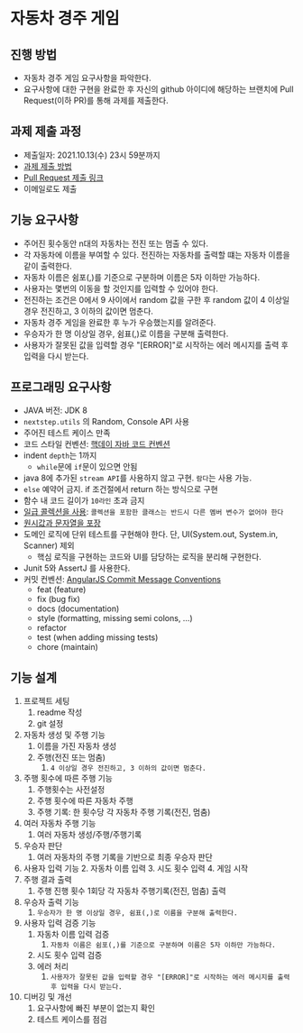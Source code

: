 # 자동차 경주 게임


## 진행 방법
* 자동차 경주 게임 요구사항을 파악한다.
* 요구사항에 대한 구현을 완료한 후 자신의 github 아이디에 해당하는 브랜치에 Pull Request(이하 PR)를 통해 과제를 제출한다.

## 과제 제출 과정
* 제출일자: 2021.10.13(수) 23시 59분까지
* [과제 제출 방법](https://github.com/next-step/nextstep-docs/tree/master/precourse)
* [Pull Request 제출 링크](https://github.com/next-step/java-racingcar-precourse/pulls)
* 이메일로도 제출

## 기능 요구사항
- 주어진 횟수동안 n대의 자동차는 전진 또는 멈출 수 있다.
- 각 자동차에 이름을 부여할 수 있다. 전진하는 자동차를 출력할 떄는 자동차 이름을 같이 출력한다.
- 자동차 이름은 쉼포(,)를 기준으로 구분하며 이름은 5자 이하만 가능하다.
- 사용자는 몇번의 이동을 할 것인지를 입력할 수 있어야 한다.
- 전진하는 조건은 0에서 9 사이에서 random 값을 구한 후 random 값이 4 이상일 경우 전진하고, 3 이하의 값이면 멈춘다.
- 자동차 경주 게임을 완료한 후 누가 우승했는지를 알려준다.
- 우승자가 한 명 이상일 경우, 쉼표(,)로 이름을 구분해 출력한다.
- 사용자가 잘못된 값을 입력할 경우 "[ERROR]"로 시작하는 에러 메시지를 출력 후 입력을 다시 받는다.

## 프로그래밍 요구사항
- JAVA 버전: JDK 8
- `nextstep.utils` 의 Random, Console API 사용
- 주어진 테스트 케이스 만족
- 코드 스타일 컨벤션: [핵데이 자바 코드 컨벤션](https://naver.github.io/hackday-conventions-java/)
- indent `depth`는 1까지
  - `while`문에 `if`문이 있으면 안됨
- java 8에 추가된 `stream API`를 사용하지 않고 구현. `람다`는 사용 가능.
- `else` 예약어 금지. if 조건절에서 return 하는 방식으로 구현
- 함수 내 코드 길이가 `10라인` 초과 금지
- [일급 콜렉션을 사용](https://developerfarm.wordpress.com/2012/02/01/object_calisthenics_/): `콜렉션을 포함한 클래스는 반드시 다른 멤버 변수가 없어야 한다`
- [원시값과 문자열을 포장](https://developerfarm.wordpress.com/2012/01/27/object_calisthenics_4/)
- 도메인 로직에 단위 테스트를 구현해야 한다. 단, UI(System.out, System.in, Scanner) 제외
  - 핵심 로직을 구현하는 코드와 UI를 담당하는 로직을 분리해 구현한다.
- Junit 5와 AssertJ 를 사용한다.
- 커밋 컨벤션: [AngularJS Commit Message Conventions](https://gist.github.com/stephenparish/9941e89d80e2bc58a153)
  - feat (feature)
  - fix (bug fix)
  - docs (documentation)
  - style (formatting, missing semi colons, …)
  - refactor
  - test (when adding missing tests)
  - chore (maintain)

## 기능 설계
1. 프로젝트 세팅
   1. readme 작성
   2. git 설정
2. 자동차 생성 및 주행 기능
   1. 이름을 가진 자동차 생성
   2. 주행(전진 또는 멈춤)
      1. `4 이상일 경우 전진하고, 3 이하의 값이면 멈춘다.`
3. 주행 횟수에 따른 주행 기능
   1. 주행횟수는 사전설정 
   2. 주행 횟수에 따른 자동차 주행
   3. 주행 기록: 한 횟수당 각 자동차 주행 기록(전진, 멈춤)
4. 여러 자동차 주행 기능
   1. 여러 자동차 생성/주행/주행기록
5. 우승자 판단
   1. 여러 자동차의 주행 기록을 기반으로 최종 우승자 판단
6. 사용자 입력 기능
   2. 자동차 이름 입력
   3. 시도 횟수 입력
   4. 게임 시작
7. 주행 결과 출력
   1. 주행 진행 횟수 1회당 각 자동차 주행기록(전진, 멈춤) 출력 
8. 우승자 출력 기능
   1. `우승자가 한 명 이상일 경우, 쉼표(,)로 이름을 구분해 출력한다.`
9. 사용자 입력 검증 기능
   1. 자동차 이름 입력 검증
      1. `자동차 이름은 쉼포(,)를 기준으로 구분하며 이름은 5자 이하만 가능하다.`
   2. 시도 횟수 입력 검증
   3. 에러 처리
      1. `사용자가 잘못된 값을 입력할 경우 "[ERROR]"로 시작하는 에러 메시지를 출력 후 입력을 다시 받는다.`
10. 디버깅 및 개선
    1. 요구사항에 빠진 부분이 없는지 확인
    2. 테스트 케이스를 점검

